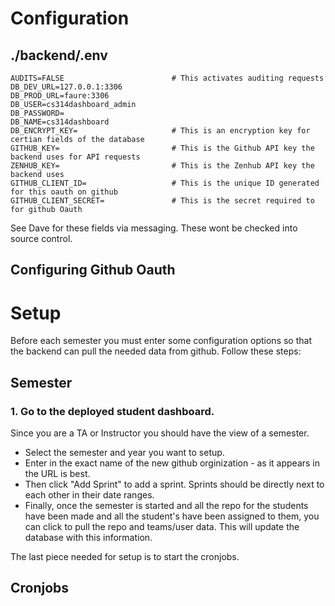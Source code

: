 # Configuration

## ./backend/.env

```
AUDITS=FALSE                        # This activates auditing requests
DB_DEV_URL=127.0.0.1:3306
DB_PROD_URL=faure:3306
DB_USER=cs314dashboard_admin
DB_PASSWORD=
DB_NAME=cs314dashboard
DB_ENCRYPT_KEY=                     # This is an encryption key for certian fields of the database
GITHUB_KEY=                         # This is the Github API key the backend uses for API requests
ZENHUB_KEY=                         # This is the Zenhub API key the backend uses
GITHUB_CLIENT_ID=                   # This is the unique ID generated for this oauth on github
GITHUB_CLIENT_SECRET=               # This is the secret required to for github Oauth
```

See Dave for these fields via messaging. These wont be checked into source control.

## Configuring Github Oauth

# Setup

Before each semester you must enter some configuration options so that the backend can pull the needed data from github.
Follow these steps:

## Semester

### 1. Go to the deployed student dashboard.

Since you are a TA or Instructor you should have the view of a semester.

- Select the semester and year you want to setup.
- Enter in the exact name of the new github orginization - as it appears in the URL is best.
- Then click "Add Sprint" to add a sprint. Sprints should be directly next to each other in their date ranges.
- Finally, once the semester is started and all the repo for the students have been made and all the student's have been assigned to them, you can click to pull the repo and teams/user data. This will update the database with this information.

The last piece needed for setup is to start the cronjobs.

## Cronjobs
